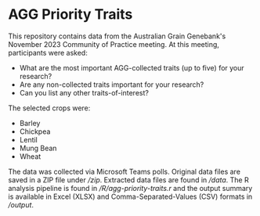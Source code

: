 # AGG Priority Traits
This repository contains data from the Australian Grain Genebank's November 2023 Community of Practice meeting. At this meeting, participants were asked:

- What are the most important AGG-collected traits (up to five) for your research?
- Are any non-collected traits important for your research?
- Can you list any other traits-of-interest?

The selected crops were:
- Barley
- Chickpea
- Lentil
- Mung Bean
- Wheat

The data was collected via Microsoft Teams polls. Original data files are saved in a ZIP file under */zip*. Extracted data files are found in */data*. The R analysis pipeline is found in */R/agg-priority-traits.r* and the output summary is available in Excel (XLSX) and Comma-Separated-Values (CSV) formats in */output*.

